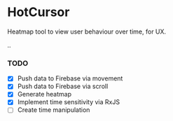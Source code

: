 # HotCursor

Heatmap tool to view user behaviour over time, for UX.

..

### TODO

- [x] Push data to Firebase via movement
- [x] Push data to Firebase via scroll
- [x] Generate heatmap
- [x] Implement time sensitivity via RxJS
- [ ] Create time manipulation